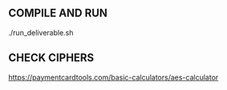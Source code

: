 ## COMPILE AND RUN
./run_deliverable.sh 

## CHECK CIPHERS
https://paymentcardtools.com/basic-calculators/aes-calculator
